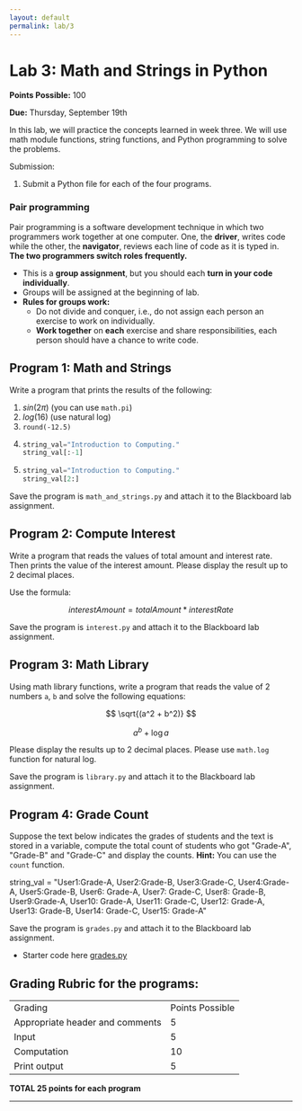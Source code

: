 ```yaml
---
layout: default
permalink: lab/3
---
```


# Lab 3: Math and Strings in Python

__Points Possible:__ 100

__Due:__ Thursday, September 19th 

In this lab, we will practice the concepts learned in week three. We will use math module functions, string functions, and Python programming to solve the problems.

Submission:
1.	Submit a Python file for each of the four programs.

### Pair programming

Pair programming is a software development technique in which two programmers work together at one computer. One, the **driver**, writes code while the other, the **navigator**, reviews each line of code as it is typed in. **The two programmers switch roles frequently.**

* This is a **group assignment**, but you should each **turn in your code individually**. 
* Groups will be assigned at the beginning of lab.
* **Rules for groups work:**
    * Do not divide and conquer, i.e., do not assign each person an exercise to work on individually.
    * **Work together** on **each** exercise and share responsibilities, each person should have a chance to write code.


## Program 1: Math and Strings


Write a program that prints the results of the following:

1.	$sin(2 \pi)$				(you can use `math.pi`)
2.	$log(16)$				(use natural log)
3.	`round(-12.5)`
4.	
   ```python
   string_val="Introduction to Computing."
   string_val[:-1]
   ```
5.	
   ```python
   string_val="Introduction to Computing."
   string_val[2:]
   ```

Save the program is `math_and_strings.py` and attach it to the Blackboard lab assignment. 


## Program 2: Compute Interest

Write a program that reads the values of total amount and interest rate. Then prints the value of the interest amount. Please display the result up to 2 decimal places.

Use the formula:

$$
interestAmount = totalAmount * interestRate
$$

Save the program is `interest.py` and attach it to the Blackboard lab assignment. 

## Program 3: Math Library

Using math library functions, write a program that reads the value of 2 numbers `a`, `b` and solve the following equations:

$$
\sqrt{(a^2 + b^2)}
$$

$$
a^b + \log a
$$

Please display the results up to 2 decimal places. Please use `math.log` function for natural log.

Save the program is `library.py` and attach it to the Blackboard lab assignment. 


## Program 4: Grade Count

Suppose the text below indicates the grades of students and the text is stored in a variable, compute the total count of students who got "Grade-A", "Grade-B" and "Grade-C" and display the counts. **Hint:** You can use the `count` function.

string_val = "User1:Grade-A, User2:Grade-B, User3:Grade-C, User4:Grade-A, User5:Grade-B, User6: Grade-A, User7: Grade-C, User8: Grade-B, User9:Grade-A, User10: Grade-A, User11: Grade-C, User12: Grade-A, User13: Grade-B, User14: Grade-C, User15: Grade-A"

Save the program is `grades.py` and attach it to the Blackboard lab assignment. 


* Starter code here [grades.py](https://raw.githubusercontent.com/cmsc105-f24/cmsc105-f24.github.io/main/labs/grades.py)

## Grading Rubric for the programs:

<table>
    <tr>
        <td>Grading</td>
        <td>Points Possible</td>
    </tr>
    <tr>
        <td>Appropriate header and comments</td>
        <td>5</td>
    </tr>
    <tr>
        <td>Input</td>
        <td>5</td>
    </tr>
    <tr>
        <td>Computation</td>
        <td>10</td>
    </tr>
    <tr>
        <td>Print output</td>
        <td>5</td>
    </tr>
</table>



**TOTAL	25 points for each program**

---
